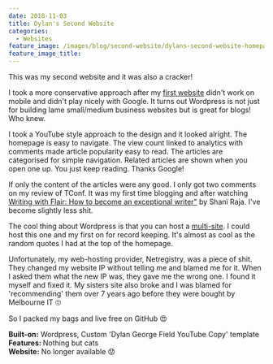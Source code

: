 ```yaml
---
date: 2018-11-03
title: Dylan's Second Website
categories:
  - Websites
feature_image: /images/blog/second-website/dylans-second-website-homepage.png
feature_image_title: 
---
```

<p>
This was my second website and it was also a cracker!
</p>
<p>
I took a more conservative approach after my <a href="/websites/2018/11/03/dylans-first-website/">first website</a> didn't work on mobile and didn't play nicely with Google. It turns out
Wordpress is not just for building lame small/medium business websites but is great for blogs! Who knew.
</p>
<p>
I took a YouTube style approach to the design and it looked alright. The homepage is easy to navigate. The view count linked to analytics with comments made article popularity easy to read. The articles are categorised for simple navigation. Related articles are shown when you open one up. You just keep reading. Thanks Google! 
</p>
<p>
If only the content of the articles were any good. I only got two comments on my review of TConf. It was my first time blogging and after watching <a href="https://www.udemy.com/course/writing-with-flair-how-to-become-an-exceptional-writer/" target="_blank">Writing with Flair: How to become an exceptional writer"</a> by Shani Raja. I've become slightly less shit.
</p>
<p>
The cool thing about Wordpress is that you can host a <a href="https://www.wpbeginner.com/glossary/multisite/" target="_blank">multi-site</a>. I could host this one and my first on for record keeping. It's almost as cool as the random quotes I had at the top of the homepage.
</p>
<p>
Unfortunately, my web-hosting provider, Netregistry, was a piece of shit. They changed my website IP without telling me and blamed me for it. When I asked them what the new IP was, they gave me the wrong one. I found it myself and fixed it. My sisters site also broke and I was blamed for 'recommending' them over 7 years ago before they were bought by Melbourne IT 🙄
</p>
<p>
So I packed my bags and live free on GitHub 😍
</p>
<p>
<strong>Built-on:</strong> Wordpress, Custom 'Dylan George Field YouTube Copy' template<br />
<strong>Features: </strong>Nothing but cats<br />
<strong>Website:</strong> No longer available 😟
</p>